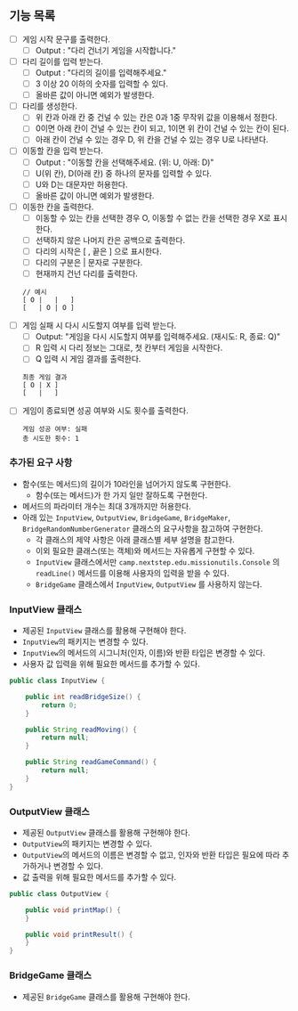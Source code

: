 ## 기능 목록

- [ ] 게임 시작 문구를 출력한다.
    - [ ] Output : "다리 건너기 게임을 시작합니다."
- [ ] 다리 길이를 입력 받는다.
    - [ ] Output : "다리의 길이를 입력해주세요."
    - [ ] 3 이상 20 이하의 숫자를 입력할 수 있다.
    - [ ] 올바른 값이 아니면 예외가 발생한다.
- [ ] 다리를 생성한다.
    - [ ] 위 칸과 아래 칸 중 건널 수 있는 칸은 0과 1중 무작위 값을 이용해서 정한다.
    - [ ] 0이면 아래 칸이 건널 수 있는 칸이 되고, 1이면 위 칸이 건널 수 있는 칸이 된다.
    - [ ] 아래 칸이 건널 수 있는 경우 D, 위 칸을 건널 수 있는 경우 U로 나타낸다.
- [ ] 이동할 칸을 입력 받는다.
    - [ ] Output : "이동할 칸을 선택해주세요. (위: U, 아래: D)"
    - [ ] U(위 칸), D(아래 칸) 중 하나의 문자를 입력할 수 있다.
    - [ ] U와 D는 대문자만 허용한다.
    - [ ] 올바른 값이 아니면 예외가 발생한다.
- [ ] 이동한 칸을 출력한다.
    - [ ] 이동할 수 있는 칸을 선택한 경우 O, 이동할 수 없는 칸을 선택한 경우 X로 표시한다.
    - [ ] 선택하지 않은 나머지 칸은 공백으로 출력한다.
    - [ ] 다리의 시작은 [ , 끝은 ] 으로 표시한다.
    - [ ] 다리의 구분은 | 문자로 구분한다.
    - [ ] 현재까지 건넌 다리를 출력한다.
    ```
    // 예시
    [ O |   |   ]
    [   | O | O ]
    ```
- [ ] 게임 실패 시 다시 시도할지 여부를 입력 받는다.
    - [ ] Output: "게임을 다시 시도할지 여부를 입력해주세요. (재시도: R, 종료: Q)"
    - [ ] R 입력 시 다리 정보는 그대로, 첫 칸부터 게임을 시작한다.
    - [ ] Q 입력 시 게임 결과를 출력한다.
    ```
    최종 게임 결과
    [ O | X ]
    [   |   ]
    ```
- [ ] 게임이 종료되면 성공 여부와 시도 횟수를 출력한다.
    ```
    게임 성공 여부: 실패
    총 시도한 횟수: 1
    ```
    
### 추가된 요구 사항

- 함수(또는 메서드)의 길이가 10라인을 넘어가지 않도록 구현한다.
  - 함수(또는 메서드)가 한 가지 일만 잘하도록 구현한다.
- 메서드의 파라미터 개수는 최대 3개까지만 허용한다.
- 아래 있는 `InputView`, `OutputView`, `BridgeGame`, `BridgeMaker`, `BridgeRandomNumberGenerator` 클래스의 요구사항을 참고하여 구현한다.
  - 각 클래스의 제약 사항은 아래 클래스별 세부 설명을 참고한다.
  - 이외 필요한 클래스(또는 객체)와 메서드는 자유롭게 구현할 수 있다.
  - `InputView` 클래스에서만 `camp.nextstep.edu.missionutils.Console` 의 `readLine()` 메서드를 이용해 사용자의 입력을 받을 수 있다.
  - `BridgeGame` 클래스에서 `InputView`, `OutputView` 를 사용하지 않는다.

### InputView 클래스
- 제공된 `InputView` 클래스를 활용해 구현해야 한다.
- `InputView`의 패키지는 변경할 수 있다.
- `InputView`의 메서드의 시그니처(인자, 이름)와 반환 타입은 변경할 수 있다.
- 사용자 값 입력을 위해 필요한 메서드를 추가할 수 있다.
```java
public class InputView {

    public int readBridgeSize() {
        return 0;
    }

    public String readMoving() {
        return null;
    }

    public String readGameCommand() {
        return null;
    }
}
```
### OutputView 클래스
- 제공된 `OutputView` 클래스를 활용해 구현해야 한다.
- `OutputView`의 패키지는 변경할 수 있다.
- `OutputView`의 메서드의 이름은 변경할 수 없고, 인자와 반환 타입은 필요에 따라 추가하거나 변경할 수 있다.
- 값 출력을 위해 필요한 메서드를 추가할 수 있다.
```java
public class OutputView {

    public void printMap() {
    }

    public void printResult() {
    }
}
```

### BridgeGame 클래스
- 제공된 `BridgeGame` 클래스를 활용해 구현해야 한다.
